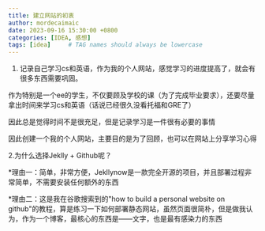```yaml
---
title: 建立网站的初衷
author: mordecaimaic
date: 2023-09-16 15:30:00 +0800
categories: [IDEA, 感想]
tags: [idea]     # TAG names should always be lowercase
---
```


1. 记录自己学习cs和英语，作为我的个人网站，感觉学习的进度提高了，就会有很多东西需要巩固。

作为特别是一个ee的学生，不仅要顾及学校的课（为了完成毕业要求），还要尽量拿出时间来学习cs和英语（话说已经很久没看托福和GRE了）


因此总是觉得时间不是很充足，但是记录学习是一件很有必要的事情

因此创建一个我的个人网站，主要目的是为了回顾，也可以在网站上分享学习心得



2.为什么选择Jeklly + Github呢？ 

*理由一：简单，非常方便，Jekllynow是一款完全开源的项目，并且部署过程非常简单，不需要安装任何额外的东西

*理由二：这是我在谷歌搜索到的"how to build a personal website on github"的教程，算是练习一下如何部署静态网站，虽然页面很简朴，但是做我认为，作为一个博客，最核心的东西是——文字，也是最有感染力的东西
